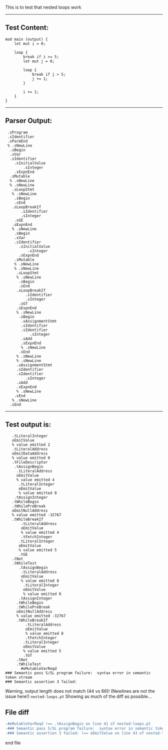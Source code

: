 This is to test that nested loops work

-------------------------


Test Content: 
-------------------------
```
mod main (output) { 
    let mut i = 0;

    loop {
        break if i >= 5;
        let mut j = 0;

        loop {
            break if j > 5;
            j += 1;
        }
        
        i += 1;
    }
}
```
------------------------


Parser Output: 
-------------------------
```
 .sProgram
 .sIdentifier
 .sParmEnd
 % .sNewLine
  .sBegin
  .sVar
  .sIdentifier
    .sInitialValue
        .sInteger
    .sExpnEnd
  .sMutable
  % .sNewLine
  % .sNewLine
   .sLoopStmt
   % .sNewLine
    .sBegin
    .sEnd
   .sLoopBreakIf
       .sIdentifier
       .sInteger
    .sGE
   .sExpnEnd
   % .sNewLine
    .sBegin
    .sVar
    .sIdentifier
      .sInitialValue
          .sInteger
      .sExpnEnd
    .sMutable
    % .sNewLine
    % .sNewLine
     .sLoopStmt
     % .sNewLine
      .sBegin
      .sEnd
     .sLoopBreakIf
         .sIdentifier
         .sInteger
      .sGT
     .sExpnEnd
     % .sNewLine
      .sBegin
       .sAssignmentStmt
       .sIdentifier
       .sIdentifier
           .sInteger
       .sAdd
       .sExpnEnd
       % .sNewLine
      .sEnd
     % .sNewLine
     % .sNewLine
     .sAssignmentStmt
     .sIdentifier
     .sIdentifier
         .sInteger
     .sAdd
     .sExpnEnd
     % .sNewLine
    .sEnd
   % .sNewLine
  .sEnd

```
------------------------

Test output is: 
-------------------------
```
   .tLiteralInteger
   oEmitValue
   % value emitted 2
   .tLiteralAddress
   oEmitDataAddress
   % value emitted 0
   .tFileDescriptor
    .tAssignBegin
     .tLiteralAddress
     oEmitValue
     % value emitted 4
      .tLiteralInteger
      oEmitValue
      % value emitted 0
    .tAssignInteger
   .tWhileBegin
   .tWhilePreBreak
   oEmitNullAddress
   % value emitted -32767
   .tWhileBreakIf
       .tLiteralAddress
       oEmitValue
       % value emitted 4
       .tFetchInteger
      .tLiteralInteger
      oEmitValue
      % value emitted 5
      .tGE
   .tNot
   .tWhileTest
      .tAssignBegin
       .tLiteralAddress
       oEmitValue
       % value emitted 8
        .tLiteralInteger
        oEmitValue
        % value emitted 0
      .tAssignInteger
     .tWhileBegin
     .tWhilePreBreak
     oEmitNullAddress
     % value emitted -32767
     .tWhileBreakIf
         .tLiteralAddress
         oEmitValue
         % value emitted 8
         .tFetchInteger
        .tLiteralInteger
        oEmitValue
        % value emitted 5
        .tGT
     .tNot
     .tWhileTest
       #eMutableVarReqd
### Semantic pass S/SL program failure:  syntax error in semantic token stream
### Semantic assertion 3 failed: 

```


Warning, output length does not match (44 vs 66)!  (Newlines are not the issue here!) `nested-loops.pt`
Showing as much of the diff as possible...

File diff
-------------------------
```diff
-#eMutableVarReqd !== .tAssignBegin on line 41 of nested-loops.pt
-### Semantic pass S/SL program failure:  syntax error in semantic token stream !== .tLiteralAddress on line 42 of nested-loops.pt
-### Semantic assertion 3 failed: !== oEmitValue on line 43 of nested-loops.pt

```
end file
